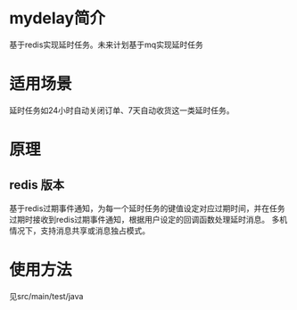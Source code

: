 # mydelay简介
基于redis实现延时任务。未来计划基于mq实现延时任务

# 适用场景
延时任务如24小时自动关闭订单、7天自动收货这一类延时任务。

# 原理
## redis 版本
  基于redis过期事件通知，为每一个延时任务的键值设定对应过期时间，并在任务过期时接收到redis过期事件通知，根据用户设定的回调函数处理延时消息。
  多机情况下，支持消息共享或消息独占模式。

# 使用方法
见src/main/test/java

